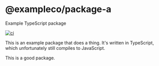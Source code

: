# @exampleco/package-a

Example TypeScript package

[![ci](https://github.com/exampleco/package-a/workflows/ci/badge.svg)](https://github.com/exampleco/package-a/actions/workflows/ci.yml)

This is an example package that does a thing. It's written in TypeScript, which unfortunately still compiles to JavaScript.

This is a good package.
